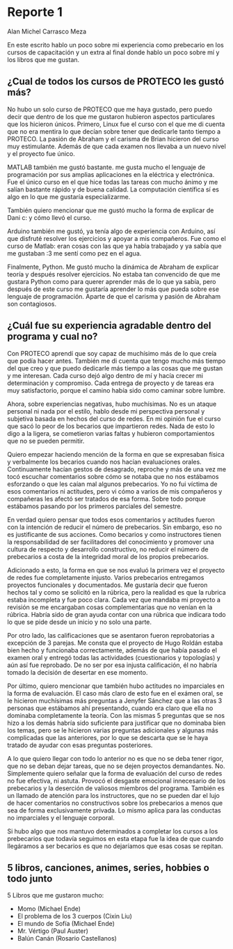 # Reporte 1
Alan Michel Carrasco Meza

En este escrito hablo un poco sobre mi experiencia como prebecario en los cursos de capacitación y un extra al final donde hablo un poco sobre mí y los libros que me gustan.

## ¿Cual de todos los cursos de PROTECO les gustó más?
No hubo un solo curso de PROTECO que me haya gustado, pero puedo decir que dentro de los que me gustaron hubieron aspectos particulares que los hicieron únicos.
Primero, Linux fue el curso con el que me di cuenta que no era mentira lo que decían sobre tener que dedicarle tanto tiempo a PROTECO. La pasión de Abraham y el carisma de Brian hicieron del curso muy estimulante. Además de que cada examen nos llevaba a un nuevo nivel y el proyecto fue único.

MATLAB también me gustó bastante. me gusta mucho el lenguaje de programación por sus amplias aplicaciones en la eléctrica y electrónica. Fue el único curso en el que hice todas las tareas con mucho ánimo y me salían bastante rápido y de buena calidad. La computación científica sí es algo en lo que me gustaría especializarme.

También quiero mencionar que me gustó mucho la forma de explicar de Dani c: y cómo llevó el curso.

Arduino también me gustó, ya tenía algo de experiencia con Arduino, así que disfruté resolver los ejercicios y apoyar a mis compañeros. Fue como el curso de Matlab: eran cosas con las que ya había trabajado y ya sabía que me gustaban :3 me sentí como pez en el agua.

Finalmente, Python. Me gustó mucho la dinámica de Abraham de explicar teoría y después resolver ejercicios. No estaba tan convencido de que me gustara Python como para querer aprender más de lo que ya sabía, pero después de este curso me gustaría aprender lo más que pueda sobre ese lenguaje de programación. Aparte de que el carisma y pasión de Abraham son contagiosos.

## ¿Cuál fue su experiencia agradable dentro del programa y cual no?
Con PROTECO aprendí que soy capaz de muchísimo más de lo que creía que podía hacer antes. También me di cuenta que tengo mucho más tiempo del que creo y que puedo dedicarle más tiempo a las cosas que me gustan y me interesan. Cada curso dejó algo dentro de mí y hacía crecer mi determinación y compromiso. Cada entrega de proyecto y de tareas era muy satisfactorio, porque el camino había sido como caminar sobre lumbre.

Ahora, sobre experiencias negativas, hubo muchísimas. No es un ataque personal ni nada por el estilo, hablo desde mi perspectiva personal y subjetiva basada en hechos del curso de redes. En mi opinión fue el curso que sacó lo peor de los becarios que impartieron redes. Nada de esto lo digo a la ligera, se cometieron varias faltas y hubieron comportamientos que no se pueden permitir.

Quiero empezar haciendo mención de la forma en que se expresaban física y verbalmente los becarios cuando nos hacían evaluaciones orales. Continuamente hacían gestos de desagrado, reproche y más de una vez me tocó escuchar comentarios sobre cómo se notaba que no nos estábamos esforzando o que les caían mal algunos prebecarios. Yo no fui víctima de esos comentarios ni actitudes, pero vi cómo a varios de mis compañeros y compañeras les afectó ser tratados de esa forma. Sobre todo porque estábamos pasando por los primeros parciales del semestre.

En verdad quiero pensar que todos esos comentarios y actitudes fueron con la intención de reducir el número de prebecarios. Sin embargo, eso no es justificante de sus acciones. Como becarios y como instructores tienen la responsabilidad de ser facilitadores del conocimiento y promover una cultura de respecto y desarrollo constructivo, no reducir el número de prebecarios a costa de la integridad moral de los propios prebecarios.

Adicionado a esto, la forma en que se nos evaluó la primera vez el proyecto de redes fue completamente injusto. Varios prebecarios entregamos proyectos funcionales y documentados. Me gustaría decir que fueron hechos tal y como se solicitó en la rúbrica, pero la realidad es que la rubrica estaba incompleta y fue poco clara. Cada vez que mandaba mi proyecto a revisión se me encargaban cosas complementarias que no venían en la rúbrica. Habría sido de gran ayuda contar con una rúbrica que indicara todo lo que se pide desde un inicio y no solo una parte.

Por otro lado, las calificaciones que se asentaron fueron reprobatorias a excepción de 3 parejas. Me consta que el proyecto de Hugo Roldán estaba bien hecho y funcionaba correctamente, además de que había pasado el examen oral y entregó todas las actividades (cuestionarios y topologías) y aún así fue reprobado. De no ser por esa injusta calificación, él no habría tomado la decisión de desertar en ese momento.

Por último, quiero mencionar que también hubo actitudes no imparciales en la forma de evaluación. El caso más claro de esto fue en el exámen oral, se le hicieron muchísimas más preguntas a Jenyfer Sánchez que a las otras 3 personas que estábamos ahí presentando, cuando era claro que ella no dominaba completamente la teoría. Con las mismas 5 preguntas que se nos hizo a los demás habría sido suficiente para justificar que no dominaba bien los temas, pero se le hicieron varias preguntas adicionales y algunas más complicadas que las anteriores, por lo que se descarta que se le haya tratado de ayudar con esas preguntas posteriores.

A lo que quiero llegar con todo lo anterior no es que no se deba tener rigor, que no se deban dejar tareas, que no se dejen proyectos demandantes. No. Simplemente quiero señalar que la forma de evaluación del curso de redes no fue efectiva, ni astuta. Provocó el desgaste emocional innecesario de los prebecarios y la deserción de valiosos miembros del programa. También es un llamado de atención para los instructores, que no se pueden dar el lujo de hacer comentarios no constructivos sobre los prebecarios a menos que sea de forma exclusivamente privada. Lo mismo aplica para las conductas no imparciales y el lenguaje corporal.

Si hubo algo que nos mantuvo determinados a completar los cursos a los prebecarios que todavía seguimos en esta etapa fue la idea de que cuando llegáramos a ser becarios es que no dejaríamos que esas cosas se repitan.

## 5 libros, canciones, animes, series, hobbies o todo junto
5 Libros que me gustaron mucho:
- Momo (Michael Ende)
- El problema de los 3 cuerpos (Cixin Liu)
- El mundo de Sofía (Michael Ende)
- Mr. Vértigo (Paul Auster)
- Balún Canán (Rosario Castellanos)